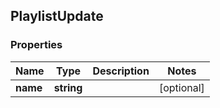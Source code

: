 ## PlaylistUpdate

### Properties
Name | Type | Description | Notes
------------ | ------------- | ------------- | -------------
**name** | **string** |  | [optional] 


